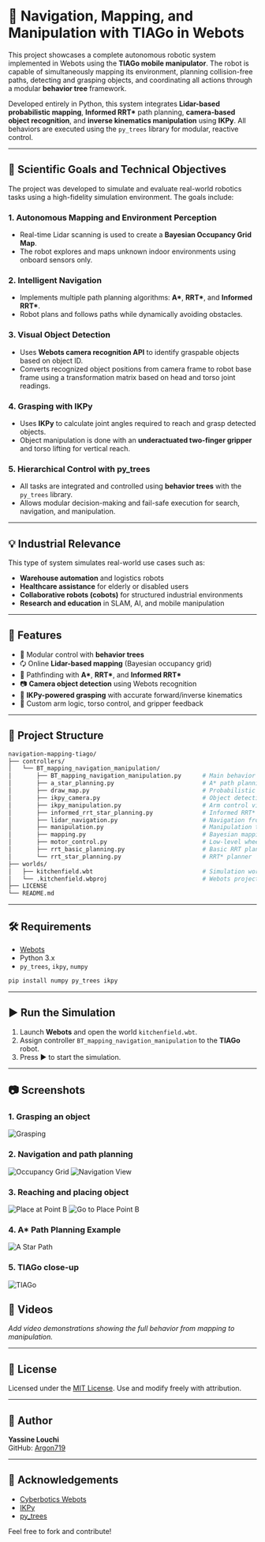 # 🤖 Navigation, Mapping, and Manipulation with TIAGo in Webots

This project showcases a complete autonomous robotic system implemented in Webots using the **TIAGo mobile manipulator**. The robot is capable of simultaneously mapping its environment, planning collision-free paths, detecting and grasping objects, and coordinating all actions through a modular **behavior tree** framework.

Developed entirely in Python, this system integrates **Lidar-based probabilistic mapping**, **Informed RRT\*** path planning, **camera-based object recognition**, and **inverse kinematics manipulation** using **IKPy**. All behaviors are executed using the `py_trees` library for modular, reactive control.

---

## 🌟 Scientific Goals and Technical Objectives

The project was developed to simulate and evaluate real-world robotics tasks using a high-fidelity simulation environment. The goals include:

### 1. **Autonomous Mapping and Environment Perception**
- Real-time Lidar scanning is used to create a **Bayesian Occupancy Grid Map**.
- The robot explores and maps unknown indoor environments using onboard sensors only.

### 2. **Intelligent Navigation**
- Implements multiple path planning algorithms: **A\***, **RRT\***, and **Informed RRT\***.
- Robot plans and follows paths while dynamically avoiding obstacles.

### 3. **Visual Object Detection**
- Uses **Webots camera recognition API** to identify graspable objects based on object ID.
- Converts recognized object positions from camera frame to robot base frame using a transformation matrix based on head and torso joint readings.

### 4. **Grasping with IKPy**
- Uses **IKPy** to calculate joint angles required to reach and grasp detected objects.
- Object manipulation is done with an **underactuated two-finger gripper** and torso lifting for vertical reach.

### 5. **Hierarchical Control with py_trees**
- All tasks are integrated and controlled using **behavior trees** with the `py_trees` library.
- Allows modular decision-making and fail-safe execution for search, navigation, and manipulation.

---

## 💡 Industrial Relevance

This type of system simulates real-world use cases such as:
- **Warehouse automation** and logistics robots
- **Healthcare assistance** for elderly or disabled users
- **Collaborative robots (cobots)** for structured industrial environments
- **Research and education** in SLAM, AI, and mobile manipulation

---

## 🚀 Features

- 🧠 Modular control with **behavior trees**
- 🗘️ Online **Lidar-based mapping** (Bayesian occupancy grid)
- 🧱 Pathfinding with **A\***, **RRT\***, and **Informed RRT\***
- 📷 **Camera object detection** using Webots recognition
- 🧾 **IKPy-powered grasping** with accurate forward/inverse kinematics
- 🧱 Custom arm logic, torso control, and gripper feedback

---

## 📂 Project Structure

```bash
navigation-mapping-tiago/
├── controllers/
│   └── BT_mapping_navigation_manipulation/
│       ├── BT_mapping_navigation_manipulation.py      # Main behavior tree
│       ├── a_star_planning.py                         # A* path planning
│       ├── draw_map.py                                # Probabilistic map drawing
│       ├── ikpy_camera.py                             # Object detection + IK
│       ├── ikpy_manipulation.py                       # Arm control via IKPy
│       ├── informed_rrt_star_planning.py              # Informed RRT* planning
│       ├── lidar_navigation.py                        # Navigation from Lidar input
│       ├── manipulation.py                            # Manipulation tasks
│       ├── mapping.py                                 # Bayesian mapping logic
│       ├── motor_control.py                           # Low-level wheel control
│       ├── rrt_basic_planning.py                      # Basic RRT planner
│       └── rrt_star_planning.py                       # RRT* planner
├── worlds/
│   ├── kitchenfield.wbt                               # Simulation world
│   └── .kitchenfield.wbproj                           # Webots project file
├── LICENSE
└── README.md
```

---

## 🛠 Requirements

- [Webots](https://cyberbotics.com/#download)
- Python 3.x
- `py_trees`, `ikpy`, `numpy`

```bash
pip install numpy py_trees ikpy
```

---

## ▶️ Run the Simulation

1. Launch **Webots** and open the world `kitchenfield.wbt`.
2. Assign controller `BT_mapping_navigation_manipulation` to the **TIAGo** robot.
3. Press ▶️ to start the simulation.

---

## 📷 Screenshots

### 1. Grasping an object
![Grasping](images/Grasp.png)

### 2. Navigation and path planning
![Occupancy Grid](images/OCCUPANCY_GRID_PATH_PLANNING.png)
![Navigation View](images/Nav_map.png)

### 3. Reaching and placing object
![Place at Point B](images/PLACE_AT_POINT_B.png)
![Go to Place Point B](images/GO_TO_PLACEPOINT_B.png)

### 4. A* Path Planning Example
![A Star Path](images/A_Star_Algorithm.png)

### 5. TIAGo close-up
![TIAGo](images/TIAGO.png)


## 🎥 Videos

_Add video demonstrations showing the full behavior from mapping to manipulation._

---

## 📄 License

Licensed under the [MIT License](LICENSE). Use and modify freely with attribution.

---

## 👤 Author

**Yassine Louchi**  
GitHub: [Argon719](https://github.com/Argon719)

---

## 🙏 Acknowledgements

- [Cyberbotics Webots](https://cyberbotics.com)
- [IKPy](https://github.com/Phylliade/ikpy)
- [py_trees](https://github.com/splintered-reality/py_trees)

Feel free to fork and contribute!
